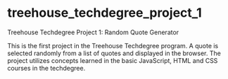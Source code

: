 # treehouse_techdegree_project_1
Treehouse Techdegree Project 1: Random Quote Generator

This is the first project in the Treehouse Techdegree program. A quote is selected randomly from a list of quotes and displayed in the browser.
The project utilizes concepts learned in the basic JavaScript, HTML and CSS courses in the techdegree.
